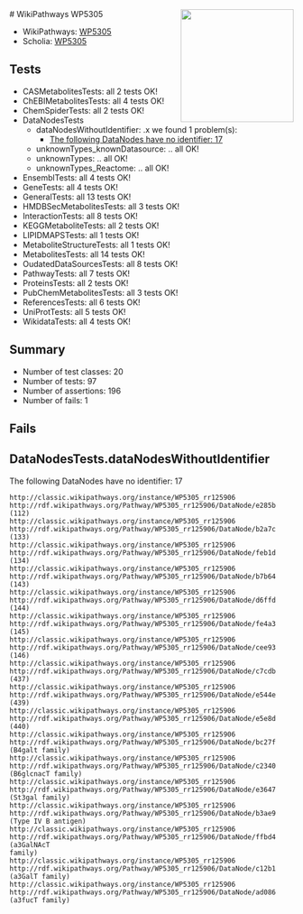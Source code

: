<img style="float: right; width: 200px" src="https://upload.wikimedia.org/wikipedia/commons/thumb/8/83/Wplogo_with_text_500.png/640px-Wplogo_with_text_500.png" />
# WikiPathways WP5305

* WikiPathways: [WP5305](https://wikipathways.org/pathways/WP5305)
* Scholia: [WP5305](https://scholia.toolforge.org/wikipathways/WP5305)
## Tests
* CASMetabolitesTests: all 2 tests OK!
* ChEBIMetabolitesTests: all 4 tests OK!
* ChemSpiderTests: all 2 tests OK!
* DataNodesTests
    * dataNodesWithoutIdentifier: .x we found 1 problem(s):
        * [The following DataNodes have no identifier: 17](#8792c497)
    * unknownTypes_knownDatasource: .. all OK!
    * unknownTypes: .. all OK!
    * unknownTypes_Reactome: .. all OK!
* EnsemblTests: all 4 tests OK!
* GeneTests: all 4 tests OK!
* GeneralTests: all 13 tests OK!
* HMDBSecMetabolitesTests: all 3 tests OK!
* InteractionTests: all 8 tests OK!
* KEGGMetaboliteTests: all 2 tests OK!
* LIPIDMAPSTests: all 1 tests OK!
* MetaboliteStructureTests: all 1 tests OK!
* MetabolitesTests: all 14 tests OK!
* OudatedDataSourcesTests: all 8 tests OK!
* PathwayTests: all 7 tests OK!
* ProteinsTests: all 2 tests OK!
* PubChemMetabolitesTests: all 3 tests OK!
* ReferencesTests: all 6 tests OK!
* UniProtTests: all 5 tests OK!
* WikidataTests: all 4 tests OK!


## Summary

* Number of test classes: 20
* Number of tests: 97
* Number of assertions: 196
* Number of fails: 1

## Fails

<a name="8792c497" />

## DataNodesTests.dataNodesWithoutIdentifier

The following DataNodes have no identifier: 17
```
http://classic.wikipathways.org/instance/WP5305_rr125906 http://rdf.wikipathways.org/Pathway/WP5305_rr125906/DataNode/e285b (112)
http://classic.wikipathways.org/instance/WP5305_rr125906 http://rdf.wikipathways.org/Pathway/WP5305_rr125906/DataNode/b2a7c (133)
http://classic.wikipathways.org/instance/WP5305_rr125906 http://rdf.wikipathways.org/Pathway/WP5305_rr125906/DataNode/feb1d (134)
http://classic.wikipathways.org/instance/WP5305_rr125906 http://rdf.wikipathways.org/Pathway/WP5305_rr125906/DataNode/b7b64 (143)
http://classic.wikipathways.org/instance/WP5305_rr125906 http://rdf.wikipathways.org/Pathway/WP5305_rr125906/DataNode/d6ffd (144)
http://classic.wikipathways.org/instance/WP5305_rr125906 http://rdf.wikipathways.org/Pathway/WP5305_rr125906/DataNode/fe4a3 (145)
http://classic.wikipathways.org/instance/WP5305_rr125906 http://rdf.wikipathways.org/Pathway/WP5305_rr125906/DataNode/cee93 (146)
http://classic.wikipathways.org/instance/WP5305_rr125906 http://rdf.wikipathways.org/Pathway/WP5305_rr125906/DataNode/c7cdb (437)
http://classic.wikipathways.org/instance/WP5305_rr125906 http://rdf.wikipathways.org/Pathway/WP5305_rr125906/DataNode/e544e (439)
http://classic.wikipathways.org/instance/WP5305_rr125906 http://rdf.wikipathways.org/Pathway/WP5305_rr125906/DataNode/e5e8d (440)
http://classic.wikipathways.org/instance/WP5305_rr125906 http://rdf.wikipathways.org/Pathway/WP5305_rr125906/DataNode/bc27f (B4galt family)
http://classic.wikipathways.org/instance/WP5305_rr125906 http://rdf.wikipathways.org/Pathway/WP5305_rr125906/DataNode/c2340 (B6glcnacT family)
http://classic.wikipathways.org/instance/WP5305_rr125906 http://rdf.wikipathways.org/Pathway/WP5305_rr125906/DataNode/e3647 (St3gal family)
http://classic.wikipathways.org/instance/WP5305_rr125906 http://rdf.wikipathways.org/Pathway/WP5305_rr125906/DataNode/b3ae9 (Type IV B antigen)
http://classic.wikipathways.org/instance/WP5305_rr125906 http://rdf.wikipathways.org/Pathway/WP5305_rr125906/DataNode/ffbd4 (a3GalNAcT
family)
http://classic.wikipathways.org/instance/WP5305_rr125906 http://rdf.wikipathways.org/Pathway/WP5305_rr125906/DataNode/c12b1 (a3GalT family)
http://classic.wikipathways.org/instance/WP5305_rr125906 http://rdf.wikipathways.org/Pathway/WP5305_rr125906/DataNode/ad086 (a3fucT family)
```

